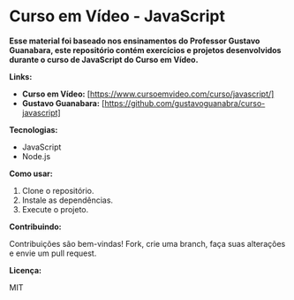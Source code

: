 # Curso em Vídeo - JavaScript

**Esse material foi baseado nos ensinamentos do Professor Gustavo Guanabara, este repositório contém exercícios e projetos desenvolvidos durante o curso de JavaScript do Curso em Vídeo.**

**Links:**

* **Curso em Vídeo:** [https://www.cursoemvideo.com/curso/javascript/]
* **Gustavo Guanabara:** [https://github.com/gustavoguanabra/curso-javascript]

**Tecnologias:**

* JavaScript
* Node.js

**Como usar:**

1. Clone o repositório.
2. Instale as dependências.
3. Execute o projeto.

**Contribuindo:**

Contribuições são bem-vindas! Fork, crie uma branch, faça suas alterações e envie um pull request.

**Licença:**

MIT

